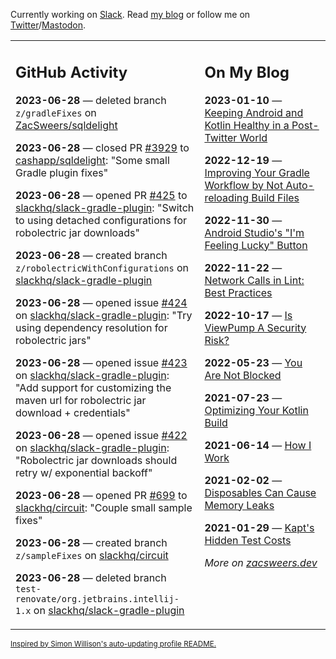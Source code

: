 Currently working on [Slack](https://slack.com/). Read [my blog](https://zacsweers.dev/) or follow me on [Twitter](https://twitter.com/ZacSweers)/[Mastodon](https://hachyderm.io/@ZacSweers).

<table><tr><td valign="top" width="60%">

## GitHub Activity
<!-- githubActivity starts -->
**2023-06-28** — deleted branch `z/gradleFixes` on [ZacSweers/sqldelight](https://github.com/ZacSweers/sqldelight)

**2023-06-28** — closed PR [#3929](https://github.com/cashapp/sqldelight/pull/3929) to [cashapp/sqldelight](https://github.com/cashapp/sqldelight): "Some small Gradle plugin fixes"

**2023-06-28** — opened PR [#425](https://github.com/slackhq/slack-gradle-plugin/pull/425) to [slackhq/slack-gradle-plugin](https://github.com/slackhq/slack-gradle-plugin): "Switch to using detached configurations for robolectric jar downloads"

**2023-06-28** — created branch `z/robolectricWithConfigurations` on [slackhq/slack-gradle-plugin](https://github.com/slackhq/slack-gradle-plugin)

**2023-06-28** — opened issue [#424](https://github.com/slackhq/slack-gradle-plugin/issues/424) on [slackhq/slack-gradle-plugin](https://github.com/slackhq/slack-gradle-plugin): "Try using dependency resolution for robolectric jars"

**2023-06-28** — opened issue [#423](https://github.com/slackhq/slack-gradle-plugin/issues/423) on [slackhq/slack-gradle-plugin](https://github.com/slackhq/slack-gradle-plugin): "Add support for customizing the maven url for robolectric jar download + credentials"

**2023-06-28** — opened issue [#422](https://github.com/slackhq/slack-gradle-plugin/issues/422) on [slackhq/slack-gradle-plugin](https://github.com/slackhq/slack-gradle-plugin): "Robolectric jar downloads should retry w/ exponential backoff"

**2023-06-28** — opened PR [#699](https://github.com/slackhq/circuit/pull/699) to [slackhq/circuit](https://github.com/slackhq/circuit): "Couple small sample fixes"

**2023-06-28** — created branch `z/sampleFixes` on [slackhq/circuit](https://github.com/slackhq/circuit)

**2023-06-28** — deleted branch `test-renovate/org.jetbrains.intellij-1.x` on [slackhq/slack-gradle-plugin](https://github.com/slackhq/slack-gradle-plugin)
<!-- githubActivity ends -->
</td><td valign="top" width="40%">

## On My Blog
<!-- blog starts -->
**2023-01-10** — [Keeping Android and Kotlin Healthy in a Post-Twitter World](https://www.zacsweers.dev/keeping-android-healthy/)

**2022-12-19** — [Improving Your Gradle Workflow by Not Auto-reloading Build Files](https://www.zacsweers.dev/improving-your-workflow-by-not-auto-reloading-build-files/)

**2022-11-30** — [Android Studio's "I'm Feeling Lucky" Button](https://www.zacsweers.dev/android-studios-im-feeling-lucky-button/)

**2022-11-22** — [Network Calls in Lint: Best Practices](https://www.zacsweers.dev/network-calls-in-lint-best-practices/)

**2022-10-17** — [Is ViewPump A Security Risk?](https://www.zacsweers.dev/is-viewpump-a-security-risk/)

**2022-05-23** — [You Are Not Blocked](https://www.zacsweers.dev/you-are-not-blocked/)

**2021-07-23** — [Optimizing Your Kotlin Build](https://www.zacsweers.dev/optimizing-your-kotlin-build/)

**2021-06-14** — [How I Work](https://www.zacsweers.dev/how-i-work/)

**2021-02-02** — [Disposables Can Cause Memory Leaks](https://www.zacsweers.dev/disposables-can-cause-memory-leaks/)

**2021-01-29** — [Kapt's Hidden Test Costs](https://www.zacsweers.dev/kapts-hidden-test-costs/)
<!-- blog ends -->
_More on [zacsweers.dev](https://zacsweers.dev/)_
</td></tr></table>

<sub><a href="https://simonwillison.net/2020/Jul/10/self-updating-profile-readme/">Inspired by Simon Willison's auto-updating profile README.</a></sub>